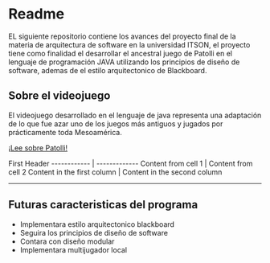# Readme
EL siguiente repositorio contiene los avances del proyecto final de la materia de arquitectura de software en la universidad ITSON, el proyecto tiene como finalidad el desarrollar el ancestral juego de Patolli en el lenguaje de programación JAVA utilizando los principios de diseño de software, ademas de el estilo arquitectonico de Blackboard. 

## Sobre el videojuego
El videojuego desarrollado en el lenguaje de java representa una adaptación de lo que fue azar uno de los juegos más antiguos y jugados por prácticamente toda Mesoamérica.

[¡Lee sobre Patolli!](https://drive.google.com/file/d/1UlbamqOIR-MzOyGLdCoA3T5gKfItrnr7/view)


First Header 
------------ | -------------
Content from cell 1 | Content from cell 2
Content in the first column | Content in the second column

----

## Futuras caracteristicas del programa
- Implementara estilo arquitectonico blackboard
- Seguira los principios de diseño de software
- Contara con diseño modular
- Implementara multijugador local
